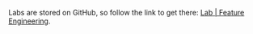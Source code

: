 <br><br>

Labs are stored on GitHub, so follow the link to get there: [Lab | Feature Engineering](https://github.com/data-bootcamp-v4/lab-feature-engineering).

